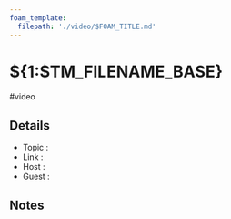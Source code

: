 ```yaml
---
foam_template:
  filepath: './video/$FOAM_TITLE.md'
---
```

# ${1:$TM_FILENAME_BASE}

#video

## Details

- Topic       :
- Link        :
- Host        :
- Guest       :

## Notes
